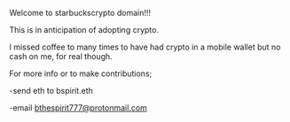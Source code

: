 Welcome to starbuckscrypto domain!!!

This is in anticipation of adopting crypto.

I missed coffee to many times to have had crypto in a mobile wallet but no cash on me, for real though.

For more info or to make contributions;

-send eth to bspirit.eth 

-email [bthespirit777@protonmail.com](https://protonmail.com)

